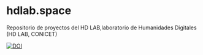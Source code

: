 # hdlab.space

Repositorio de proyectos del HD LAB,laboratorio de Humanidades Digitales (HD LAB, CONICET)
 
[![DOI](https://zenodo.org/badge/DOI/10.5281/zenodo.3467823.svg)](https://doi.org/10.5281/zenodo.3467823)

